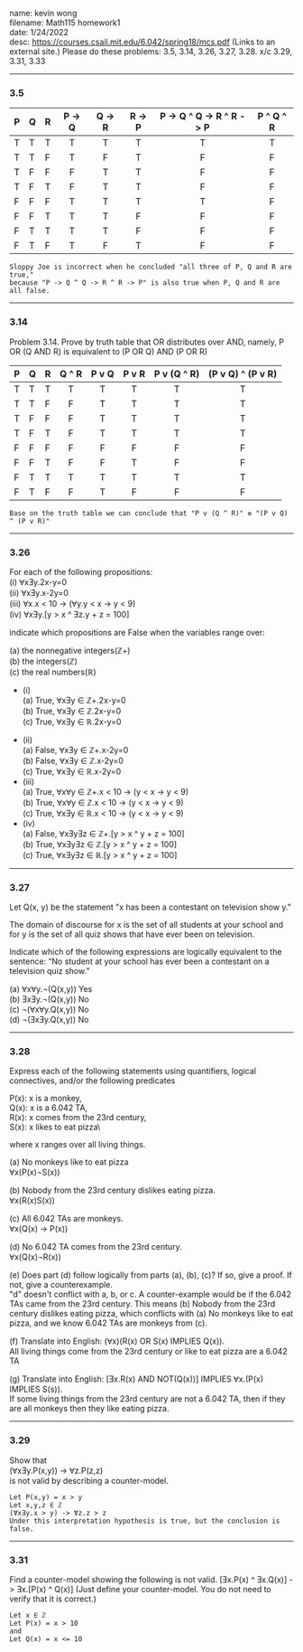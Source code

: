name: kevin wong\
filename: Math115 homework1\
date: 1/24/2022\
desc: https://courses.csail.mit.edu/6.042/spring18/mcs.pdf (Links to an external site.) Please do these problems: 3.5, 3.14, 3.26, 3.27, 3.28. x/c 3.29, 3.31, 3.33

___
### 3.5

| P | Q | R | P -> Q | Q -> R | R -> P | P -> Q ^ Q -> R ^ R -> P | P ^ Q ^ R |
|---|---|---|  :---:   |   :---:  |  :---:   | :---: | :---: |
| T | T | T | T | T | T | T | T |
| T | T | F | T | F | T | F | F |
| T | F | F | F | T | T | F | F |
| T | F | T | F | T | T | F | F |
| F | F | F | T | T | T | T | F |
| F | F | T | T | T | F | F | F |
| F | T | T | T | T | F | F | F |
| F | T | F | T | F | T | F | F |

```
Sloppy Joe is incorrect when he concluded "all three of P, Q and R are true," 
because "P -> Q ^ Q -> R ^ R -> P" is also true when P, Q and R are all false.
```
___
### 3.14
Problem 3.14.
Prove by truth table that OR distributes over AND, namely,
P OR (Q AND R) is equivalent to (P OR Q) AND (P OR R) 

| P | Q | R | Q ^ R | P v Q | P v R | P v (Q ^ R) | (P v Q) ^ (P v R) |
|---|---|---| :---:|   :---:  |  :---:   | :---: | :---: |
| T | T | T | T     | T | T | T | T | 
| T | T | F | F     | T | T | T | T |
| T | F | F | F     | T | T | T | T |
| T | F | T | F     | T | T | T | T |
| F | F | F | F     | F | F | F | F |
| F | F | T | F     | F | T | F | F |
| F | T | T | T     | T | T | T | T |
| F | T | F | F     | T | F | F | F |

```
Base on the truth table we can conclude that "P v (Q ^ R)" ≡ "(P v Q) ^ (P v R)" 
```
___
### 3.26
For each of the following propositions:\
(i) ⱯxƎy.2x-y=0\
(ii) ⱯxƎy.x-2y=0\
(iii) Ɐx.x < 10 -> (Ɐy.y < x -> y < 9)\
(iv) ⱯxƎy.[y > x ^ Ǝz.y + z = 100]

indicate which propositions are False when the variables range over:

(a) the nonnegative integers(ℤ+)\
(b) the integers(ℤ)\
(c) the real numbers(ℝ)

* (i)\
   (a) True, ⱯxƎy ∈ ℤ+.2x-y=0\
   (b) True, ⱯxƎy ∈ ℤ.2x-y=0\
   (c) True, ⱯxƎy ∈ ℝ.2x-y=0
- (ii)\
   (a) False, ⱯxƎy ∈ ℤ+.x-2y=0\
   (b) False, ⱯxƎy ∈ ℤ.x-2y=0\
   (c) True, ⱯxƎy ∈ ℝ.x-2y=0
- (iii)\
   (a) True, ⱯxⱯy ∈ ℤ+.x < 10 -> (y < x -> y < 9)\
   (b) True, ⱯxⱯy ∈ ℤ.x < 10 -> (y < x -> y < 9)\
   (c) True, ⱯxƎy ∈ ℝ.x < 10 -> (y < x -> y < 9)
- (iv)\
   (a) False, ⱯxƎyƎz ∈ ℤ+.[y > x ^ y + z = 100]\
   (b) True, ⱯxƎyƎz ∈ ℤ.[y > x ^ y + z = 100]\
   (c) True, ⱯxƎyƎz ∈ ℝ.[y > x ^ y + z = 100]

___
### 3.27
Let Q(x, y) be the statement "x has been a contestant on television show y."

The domain of discourse for x is the set of all students at your school and for y is
the set of all quiz shows that have ever been on television.

Indicate which of the following expressions are logically equivalent to the sentence:
“No student at your school has ever been a contestant on a television quiz show.”

(a) ⱯxⱯy.¬(Q(x,y)) Yes\
(b) ƎxƎy.¬(Q(x,y)) No\
(c) ¬(ⱯxⱯy.Q(x,y)) No\
(d) ¬(ƎxƎy.Q(x,y)) No

___
### 3.28
Express each of the following statements using quantifiers, logical connectives,
and/or the following predicates

P(x): x is a monkey,\
Q(x): x is a 6.042 TA,\
R(x): x comes from the 23rd century,\
S(x): x likes to eat pizza\

where x ranges over all living things.

(a) No monkeys like to eat pizza\
Ɐx(P(x)¬S(x))

(b) Nobody from the 23rd century dislikes eating pizza.\
Ɐx(R(x)S(x))

(c) All 6.042 TAs are monkeys.\
Ɐx(Q(x) -> P(x))

(d) No 6.042 TA comes from the 23rd century.\
Ɐx(Q(x)¬R(x))

(e) Does part (d) follow logically from parts (a), (b), (c)? If so, give a proof. If not, give a counterexample.\
"d" doesn't conflict with a, b, or c.
A counter-example would be if the 6.042 TAs came from the 23rd century. This means (b) Nobody from the 23rd century dislikes 
eating pizza, which conflicts with (a) No monkeys like to eat pizza, and we know 6.042 TAs are monkeys from (c). 

(f) Translate into English: (Ɐx)(R(x) OR S(x) IMPLIES Q(x)).\
All living things come from the 23rd century or like to eat pizza are a 6.042 TA

(g) Translate into English: [Ǝx.R(x) AND NOT(Q(x))] IMPLIES Ɐx.(P(x) IMPLIES S(s)).\
If some living things from the 23rd century are not a 6.042 TA, then if they are all monkeys then they like eating pizza.

___
### 3.29
Show that\
(ⱯxƎy.P(x,y)) -> Ɐz.P(z,z)\
is not valid by describing a counter-model.

```
Let P(x,y) = x > y
Let x,y,z ∈ ℤ
(ⱯxƎy.x > y) -> Ɐz.z > z
Under this interpretation hypothesis is true, but the conclusion is false.
```
___
### 3.31
Find a counter-model showing the following is not valid.
[Ǝx.P(x) ^ Ǝx.Q(x)] -> Ǝx.[P(x) ^ Q(x)]
(Just define your counter-model. You do not need to verify that it is correct.)

```
Let x ∈ ℤ
Let P(x) = x > 10
and 
Let Q(x) = x <= 10
```

